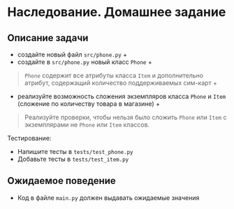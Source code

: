 # Наследование. Домашнее задание

## Описание задачи

- создайте новый файл `src/phone.py` +
- создайте в `src/phone.py` новый класс `Phone` +
> `Phone` содержит все атрибуты класса `Item` и дополнительно атрибут, содержащий количество поддерживаемых сим-карт +
- реализуйте возможность сложения экземпляров класса `Phone` и `Item` (сложение по количеству товара в магазине) +
> Реализуйте проверки, чтобы нельзя было сложить `Phone` или `Item` с экземплярами не `Phone` или `Item` классов.

Тестирование:
- Напишите тесты в `tests/test_phone.py`
- Добавьте тесты в `tests/test_item.py`

## Ожидаемое поведение
- Код в файле `main.py` должен выдавать ожидаемые значения
